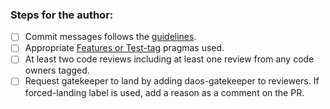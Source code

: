 ### Steps for the author:

* [ ] Commit messages follows the [guidelines](https://daosio.atlassian.net/wiki/spaces/DC/pages/11133911069/Commit+Comments).
* [ ] Appropriate [Features or Test-tag](https://daosio.atlassian.net/wiki/spaces/DC/pages/10984259629/Test+Tags) pragmas used.
* [ ] At least two code reviews including at least one review from any code owners tagged.
* [ ] Request gatekeeper to land by adding daos-gatekeeper to reviewers.  If forced-landing label is used, add a reason as a comment on the PR.
